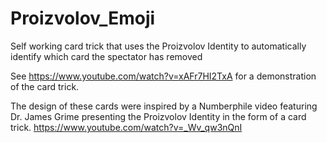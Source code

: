# Proizvolov_Emoji
Self working card trick that uses the Proizvolov Identity to automatically identify which card the spectator has removed

See https://www.youtube.com/watch?v=xAFr7HI2TxA for a demonstration of the card trick.

The design of these cards were inspired by a Numberphile video featuring Dr. James Grime presenting the Proizvolov Identity in the form of a card trick. https://www.youtube.com/watch?v=_Wv_qw3nQnI
